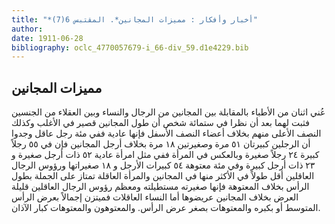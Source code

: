 ```yaml
---
title: "*أخبار وأفكار : مميزات المجانين*. المقتبس 6(7)"
author: 
date: 1911-06-28
bibliography: oclc_4770057679-i_66-div_59.d1e4229.bib
---
```




##  مميزات المجانين 


 عُني  اثنان  من الأطباء بالمقابلة بين المجانين من الرجال والنساء وبين العقلاء من الجنسين فثبت لهما بعد أن نظرا في  ستمائة  شخص أن طول المجانين قصير في الأغلب وكذلك النصف الأعلى منهم بخلاف أعضاء النصف الأسفل فإنها عادية ففي  مئة  رجل عاقل وجدوا أن الرجلين كبيرتان  ٥١  مرة وصغيرتين  ١٨  مرة بخلاف أرجل المجانين فإن في   ٥٥  رجلاً كبيرة  ٢٤  رجلاً صغيرة وبالعكس في المرأة ففي مثل امرأة عادية  ٥٢  ذات أرجل صغيرة و  ٢٣  ذات أرجل كبيرة وفي  مئة  معتوهة  ٥٤  كبيرات الأرجل و  ١٨  صغيراتها ورؤوس الرجال العاقلين أقل طولاً في الأكثر منها في المجانين والمرأة العاقلة تمتاز على الجملة بطول الرأس بخلاف المعتوهة فإنها صغيرته مستطيلته ومعظم رؤوس الرجال العاقلين قليلة العرض بخلاف المجانين عريضوها أما النساء العاقلات فميتزن إجمالاً بعرض الرأس المتوسط أو بكبره والمعتوهات بصغر عرض الرأس. والمعتوهون والمعتوهات كبار الآذان. 
